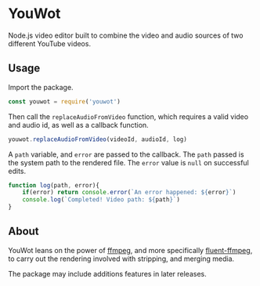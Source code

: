 # YouWot
Node.js video editor built to combine the video and audio sources of two different YouTube videos. 

## Usage
Import the package.
```javascript
const youwot = require('youwot')
```
Then call the `replaceAudioFromVideo` function, which requires a valid video and audio id, as well as a callback function. 
```javascript
youwot.replaceAudioFromVideo(videoId, audioId, log)
```
A `path` variable, and `error` are passed to the callback. The `path` passed is the system path to the rendered file. The `error` value is `null` on successful edits. 
```javascript
function log(path, error){
    if(error) return console.error(`An error happened: ${error}`)
    console.log(`Completed! Video path: ${path}`)
}
```

## About
YouWot leans on the power of [ffmpeg](), and more specifically [fluent-ffmpeg](), to carry out the rendering involved with stripping, and merging media. 

The package may include additions features in later releases. 